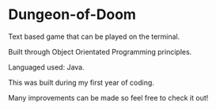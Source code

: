 # Dungeon-of-Doom
Text based game that can be played on the terminal.

Built through Object Orientated Programming principles.

Languaged used: Java.

This was built during my first year of coding.

Many improvements can be made so feel free to check it out!

